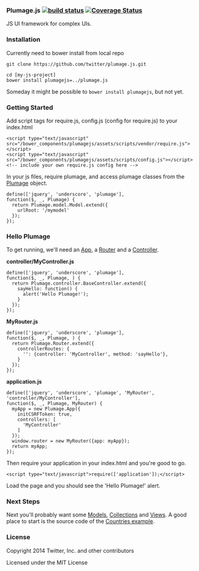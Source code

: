 ### Plumage.js [![build status](https://secure.travis-ci.org/twitter/plumage.js.png?branch=master)](http://travis-ci.org/twitter/plumage.js) [![Coverage Status](https://coveralls.io/repos/twitter/plumage.js/badge.png)](https://coveralls.io/r/twitter/plumage.js)
JS UI framework for complex UIs.

### Installation

Currently need to bower install from local repo

    git clone https://github.com/twitter/plumage.js.git

    cd [my-js-project]
    bower install plumagejs=../plumage.js

Someday it might be possible to `bower install plumagejs`, but not yet.

### Getting Started

Add script tags for require.js, config.js (config for require.js) to your index.html

    <script type="text/javascript" src="/bower_components/plumagejs/assets/scripts/vendor/require.js"></script>
    <script type="text/javascript" src="/bower_components/plumagejs/assets/scripts/config.js"></script>
    <!-- include your own require.js config here -->

In your js files, require plumage, and access plumage classes from the [Plumage](Plumage.html) object.

    define(['jquery', 'underscore', 'plumage'],
    function($, _, Plumage) {
      return Plumage.model.Model.extend({
        urlRoot: '/mymodel'
      });
    });

### Hello Plumage

To get running, we'll need an [App](Plumage.App.html), a [Router](Plumage.Router.html) and a [Controller](Plumage.controller.BaseController.html).

**controller/MyController.js**

    define(['jquery', 'underscore', 'plumage'],
    function($, _, Plumage, ) {
      return Plumage.controller.BaseController.extend({
        sayHello: function() {
          alert('Hello Plumage!');
        }
      });
    });

**MyRouter.js**

    define(['jquery', 'underscore', 'plumage'],
    function($, _, Plumage, ) {
      return Plumage.Router.extend({
        controllerRoutes: {
          '': {controller: 'MyController', method: 'sayHello'},
        }
      });
    });

**application.js**

    define(['jquery', 'underscore', 'plumage', 'MyRouter', 'controller/MyController'],
    function($, _, Plumage, MyRouter) {
      myApp = new Plumage.App({
        initCSRFToken: true,
        controllers: [
          'MyController'
        ]
      });
      window.router = new MyRouter({app: myApp});
      return myApp;
    });

Then require your application in your index.html and you're good to go.

    <script type="text/javascript">require(['application']);</script>

Load the page and you should see the 'Hello Plumage!' alert.

### Next Steps

Next you'll probably want some [Models](Plumage.model.Model.html), [Collections](Plumage.collection.Collection.html) and
[Views](Plumage.view.ModelView.html). A good place to start is the source code of the [Countries example](../examples/countries).

### License

Copyright 2014 Twitter, Inc. and other contributors

Licensed under the MIT License



